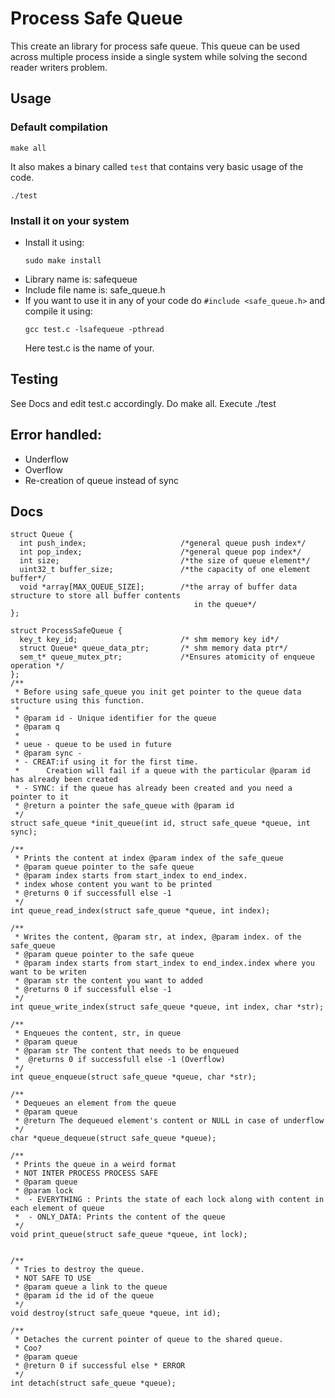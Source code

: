 # Process Safe Queue

This create an library for process safe queue. This queue can be used across multiple process inside a single system while
solving the second reader writers problem.

## Usage

### Default compilation

```
make all
```

It also makes a binary called `test` that contains very basic usage of the code.
```
./test
```

### Install it on your system

- Install it using:
    ```
    sudo make install
    ```
- Library name is: safequeue
- Include file name  is: safe_queue.h
- If you want to use it in any of your code do `#include <safe_queue.h>` and compile it using:
    ```
    gcc test.c -lsafequeue -pthread
    ```
    Here test.c is the name of your.

## Testing

See Docs and edit test.c accordingly. Do make all. Execute ./test

## Error handled:
 - Underflow
 - Overflow
 - Re-creation of queue instead of sync


## Docs

```
struct Queue {
  int push_index;                     /*general queue push index*/
  int pop_index;                      /*general queue pop index*/
  int size;                           /*the size of queue element*/
  uint32_t buffer_size;               /*the capacity of one element buffer*/
  void *array[MAX_QUEUE_SIZE];        /*the array of buffer data structure to store all buffer contents
                                         in the queue*/
};

struct ProcessSafeQueue {
  key_t key_id;                       /* shm memory key id*/
  struct Queue* queue_data_ptr;       /* shm memory data ptr*/
  sem_t* queue_mutex_ptr;             /*Ensures atomicity of enqueue operation */
};
/**
 * Before using safe_queue you init get pointer to the queue data structure using this function.
 *
 * @param id - Unique identifier for the queue
 * @param q
 *
 * ueue - queue to be used in future
 * @param sync -
 * - CREAT:if using it for the first time.
 *      Creation will fail if a queue with the particular @param id has already been created
 * - SYNC: if the queue has already been created and you need a pointer to it
 * @return a pointer the safe_queue with @param id
 */
struct safe_queue *init_queue(int id, struct safe_queue *queue, int sync);

/**
 * Prints the content at index @param index of the safe_queue
 * @param queue pointer to the safe queue
 * @param index starts from start_index to end_index.
 * index whose content you want to be printed
 * @returns 0 if successfull else -1
 */
int queue_read_index(struct safe_queue *queue, int index);

/**
 * Writes the content, @param str, at index, @param index. of the safe_queue
 * @param queue pointer to the safe queue
 * @param index starts from start_index to end_index.index where you want to be writen
 * @param str the content you want to added
 * @returns 0 if successfull else -1
 */
int queue_write_index(struct safe_queue *queue, int index, char *str);

/**
 * Enqueues the content, str, in queue
 * @param queue
 * @param str The content that needs to be enqueued
 *  @returns 0 if successfull else -1 (Overflow)
 */
int queue_enqueue(struct safe_queue *queue, char *str);

/**
 * Dequeues an element from the queue
 * @param queue
 * @return The dequeued element's content or NULL in case of underflow
 */
char *queue_dequeue(struct safe_queue *queue);

/**
 * Prints the queue in a weird format
 * NOT INTER PROCESS PROCESS SAFE
 * @param queue
 * @param lock
 *  - EVERYTHING : Prints the state of each lock along with content in each element of queue
 *  - ONLY_DATA: Prints the content of the queue
 */
void print_queue(struct safe_queue *queue, int lock);


/**
 * Tries to destroy the queue.
 * NOT SAFE TO USE
 * @param queue a link to the queue
 * @param id the id of the queue
 */
void destroy(struct safe_queue *queue, int id);

/**
 * Detaches the current pointer of queue to the shared queue.
 * Coo?
 * @param queue
 * @return 0 if successful else * ERROR
 */
int detach(struct safe_queue *queue);
```
